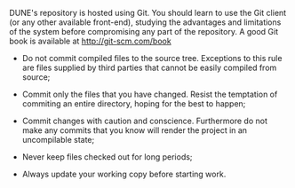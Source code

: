 DUNE's repository is hosted using Git. You should learn to use the Git
client (or any other available front-end), studying the advantages and
limitations of the system before compromising any part of the
repository. A good Git book is available at http://git-scm.com/book

* Do not commit compiled files to the source tree. Exceptions to this
  rule are files supplied by third parties that cannot be easily
  compiled from source;

* Commit only the files that you have changed. Resist the temptation
  of commiting an entire directory, hoping for the best to happen;

* Commit changes with caution and conscience. Furthermore do not make
  any commits that you know will render the project in an uncompilable
  state;

* Never keep files checked out for long periods;

* Always update your working copy before starting work.
